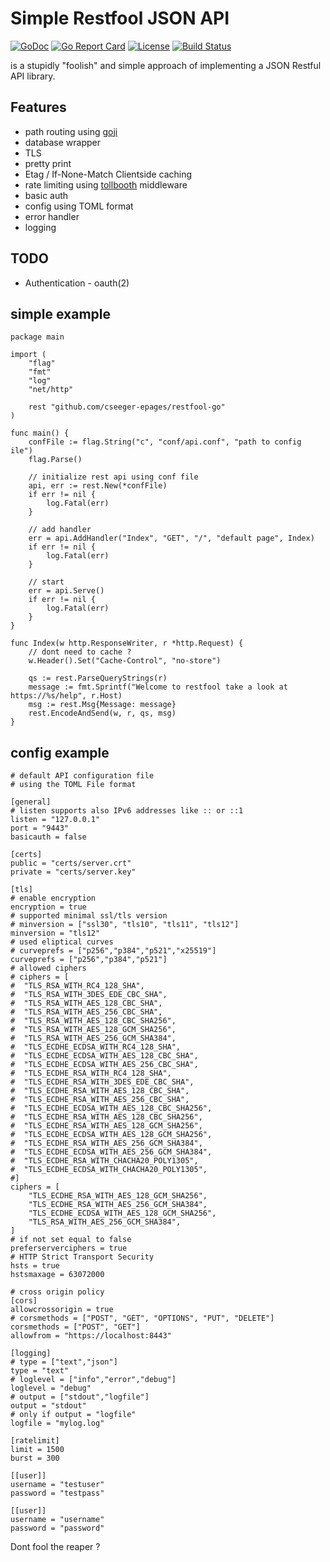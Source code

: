 # Simple Restfool JSON API

[![GoDoc](https://img.shields.io/badge/godoc-reference-green.svg)](https://godoc.org/github.com/cseeger-epages/restfool-go)
[![Go Report Card](https://goreportcard.com/badge/github.com/cseeger-epages/restfool-go)](https://goreportcard.com/report/github.com/cseeger-epages/restfool-go)
[![License](https://img.shields.io/badge/license-GPL-blue.svg)](https://github.com/cseeger-epages/restfool-go/blob/master/LICENSE)
[![Build Status](https://travis-ci.org/cseeger-epages/restfool-go.svg?branch=master)](https://travis-ci.org/cseeger-epages/restfool-go)

is a stupidly "foolish" and simple approach of implementing a JSON Restful API library.

## Features
- path routing using [goji](https://goji.io)
- database wrapper
- TLS
- pretty print
- Etag / If-None-Match Clientside caching
- rate limiting using [tollbooth](https://github.com/didip/tollbooth) middleware
- basic auth
- config using TOML format
- error handler
- logging

## TODO
- Authentication - oauth(2)

## simple example

```
package main

import (
	"flag"
	"fmt"
	"log"
	"net/http"

	rest "github.com/cseeger-epages/restfool-go"
)

func main() {
	confFile := flag.String("c", "conf/api.conf", "path to config ile")
	flag.Parse()

	// initialize rest api using conf file
	api, err := rest.New(*confFile)
	if err != nil {
		log.Fatal(err)
	}

	// add handler
	err = api.AddHandler("Index", "GET", "/", "default page", Index)
	if err != nil {
		log.Fatal(err)
	}

	// start
	err = api.Serve()
	if err != nil {
		log.Fatal(err)
	}
}

func Index(w http.ResponseWriter, r *http.Request) {
	// dont need to cache ?
	w.Header().Set("Cache-Control", "no-store")

	qs := rest.ParseQueryStrings(r)
	message := fmt.Sprintf("Welcome to restfool take a look at https://%s/help", r.Host)
	msg := rest.Msg{Message: message}
	rest.EncodeAndSend(w, r, qs, msg)
}
```

## config example 

```
# default API configuration file
# using the TOML File format

[general]
# listen supports also IPv6 addresses like :: or ::1
listen = "127.0.0.1"
port = "9443"
basicauth = false

[certs]
public = "certs/server.crt"
private = "certs/server.key"

[tls]
# enable encryption
encryption = true
# supported minimal ssl/tls version
# minversion = ["ssl30", "tls10", "tls11", "tls12"]
minversion = "tls12"
# used eliptical curves
# curveprefs = ["p256","p384","p521","x25519"]
curveprefs = ["p256","p384","p521"]
# allowed ciphers
# ciphers = [        
#  "TLS_RSA_WITH_RC4_128_SHA",
#  "TLS_RSA_WITH_3DES_EDE_CBC_SHA",
#  "TLS_RSA_WITH_AES_128_CBC_SHA",
#  "TLS_RSA_WITH_AES_256_CBC_SHA",
#  "TLS_RSA_WITH_AES_128_CBC_SHA256",
#  "TLS_RSA_WITH_AES_128_GCM_SHA256",
#  "TLS_RSA_WITH_AES_256_GCM_SHA384",
#  "TLS_ECDHE_ECDSA_WITH_RC4_128_SHA",
#  "TLS_ECDHE_ECDSA_WITH_AES_128_CBC_SHA",
#  "TLS_ECDHE_ECDSA_WITH_AES_256_CBC_SHA",
#  "TLS_ECDHE_RSA_WITH_RC4_128_SHA",
#  "TLS_ECDHE_RSA_WITH_3DES_EDE_CBC_SHA",
#  "TLS_ECDHE_RSA_WITH_AES_128_CBC_SHA",
#  "TLS_ECDHE_RSA_WITH_AES_256_CBC_SHA",
#  "TLS_ECDHE_ECDSA_WITH_AES_128_CBC_SHA256",
#  "TLS_ECDHE_RSA_WITH_AES_128_CBC_SHA256",
#  "TLS_ECDHE_RSA_WITH_AES_128_GCM_SHA256",
#  "TLS_ECDHE_ECDSA_WITH_AES_128_GCM_SHA256",
#  "TLS_ECDHE_RSA_WITH_AES_256_GCM_SHA384",
#  "TLS_ECDHE_ECDSA_WITH_AES_256_GCM_SHA384",
#  "TLS_ECDHE_RSA_WITH_CHACHA20_POLY1305",
#  "TLS_ECDHE_ECDSA_WITH_CHACHA20_POLY1305",
#]
ciphers = [
    "TLS_ECDHE_RSA_WITH_AES_128_GCM_SHA256",
    "TLS_ECDHE_RSA_WITH_AES_256_GCM_SHA384",
    "TLS_ECDHE_ECDSA_WITH_AES_128_GCM_SHA256",
    "TLS_RSA_WITH_AES_256_GCM_SHA384",
]
# if not set equal to false
preferserverciphers = true
# HTTP Strict Transport Security
hsts = true
hstsmaxage = 63072000

# cross origin policy
[cors]
allowcrossorigin = true
# corsmethods = ["POST", "GET", "OPTIONS", "PUT", "DELETE"]
corsmethods = ["POST", "GET"]
allowfrom = "https://localhost:8443"

[logging]
# type = ["text","json"]
type = "text"
# loglevel = ["info","error","debug"]
loglevel = "debug"
# output = ["stdout","logfile"]
output = "stdout"
# only if output = "logfile"
logfile = "mylog.log"

[ratelimit]
limit = 1500
burst = 300

[[user]]
username = "testuser"
password = "testpass"

[[user]]
username = "username"
password = "password"
```

Dont fool the reaper ?
